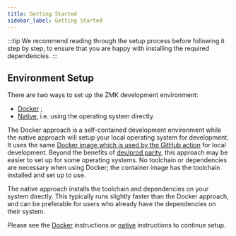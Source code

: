 ```yaml
---
title: Getting Started
sidebar_label: Getting Started
---
```


:::tip
We recommend reading through the setup process before following it step by step, to ensure that you are happy with installing the required dependencies.
:::

## Environment Setup

There are two ways to set up the ZMK development environment:

- [Docker](/docs/development/setup/docker) ;
- [Native](/docs/development/setup/native), i.e. using the operating system directly.

The Docker approach is a self-contained development environment while the native approach will setup your local operating system for development. It uses the same [Docker image which is used by the GitHub action](https://github.com/zmkfirmware/zmk-docker) for local development. Beyond the benefits of [dev/prod parity](https://12factor.net/dev-prod-parity), this approach may be easier to set up for some operating systems. No toolchain or dependencies are necessary when using Docker; the container image has the toolchain installed and set up to use.

The native approach installs the toolchain and dependencies on your system directly. This typically runs slightly faster than the Docker approach, and can be preferable for users who already have the dependencies on their system.

Please see the [Docker](/docs/development/setup/docker) instructions or [native](/docs/development/setup/native) instructions to continue setup.
